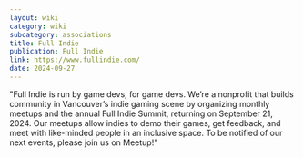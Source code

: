 ```yaml
---
layout: wiki
category: wiki
subcategory: associations
title: Full Indie
publication: Full Indie
link: https://www.fullindie.com/
date: 2024-09-27
---
```


"Full Indie is run by game devs, for game devs. We’re a nonprofit that builds community in Vancouver’s indie gaming scene by organizing monthly meetups and the annual Full Indie Summit, returning on September 21, 2024. Our meetups allow indies to demo their games, get feedback, and meet with like-minded people in an inclusive space. To be notified of our next events, please join us on Meetup!"
